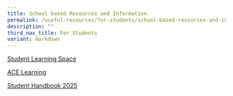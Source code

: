 ```yaml
---
title: School based Resources and Information
permalink: /useful-resources/for-students/school-based-resources-and-information/
description: ""
third_nav_title: For Students
variant: markdown
---
```

[Student Learning Space](https://vle.learning.moe.edu.sg/)

[ACE Learning](https://www.ace-learning.com/)

[Student Handbook 2025](/files/Student_Handbook_2025__FINAL_.pdf)